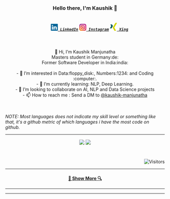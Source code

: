 <h3 align="center">Hello there, I'm Kaushik 👋</h3>
<h5 align="center">
  <code>
    <a href="https://www.linkedin.com/in/kaushik-manjunatha/" title="LinkedIn Profile"><img width="22" src="./LinkedIn.svg"> LinkedIn</a></code>
  <code><a href="https://www.instagram.com/kaushik_upadhya" title="Instagram Profile"><img width="22" src="./Instagram.svg"> Instagram</a></code>
 <code><a href="https://www.xing.com/profile/Kaushik_Manjunatha/" title="Xing Profile"><img width="22" src="./XingIcon.png"> Xing</a></code>
</h5>
<br>
<p align="center">

<p align="center">
👋 Hi, I’m Kaushik Manjunatha
  <br>Masters student in Germany:de:
  <br>Former Software Developer in India:india:
  <br><br>
- 👀 I’m interested in Data:floppy_disk:, Numbers:1234: and Coding :computer:.<br>
- 🌱 I’m currently learning: NLP, Deep Learning.<br>
- 💞️ I’m looking to collaborate on AI, NLP and Data Science projects<br>
- 📫 How to reach me : Send a DM to <a href="https://www.linkedin.com/in/kaushik-manjunatha/">@kaushik-manjunatha</a>
</p>
    <br>
</p>
<!--- 
  if you have forked this to use on your profile, 
  Change the `github-readme-stats.kaushikmupadhya.vercel.app` to `github-readme-stats.vercel.app` 
--->
<!-- Change the `github-readme-stats.kaushikmupadhya.vercel.app` to `github-readme-stats.vercel.app`  -->

*NOTE: Most languages does not indicate my skill level or something like that, it's a github metric of which languages i have the most code on github.*

<!---, it's a new feature of [github-readme-stats](https://github.com/kaushikmupadhya/kaushikmupadhya)* --->
<hr>
<p align=center>
    <img height=160 align="center" src="https://github-readme-stats.vercel.app/api?username=kaushikmupadhya&include_all_commits&show_icons=true&theme=gruvbox">
    <img height=160 align="center" src="https://github-readme-stats.vercel.app/api/top-langs/?username=kaushikmupadhya&count_private=true&show_icons=true&layout=compact&theme=gruvbox">
</p>

<!-- ![Kaushik's GitHub stats](https://github-readme-stats.vercel.app/api?username=kaushikmupadhya&show_icons=true&theme=radical) [![Most Used Languages](https://github-readme-stats.vercel.app/api/top-langs/?username=kaushikmupadhya&layout=compact)](https://github.com/kaushikmupadhya/github-readme-stats) --->

<br><p align="right">![Visitors](https://komarev.com/ghpvc/?username=kaushikmupadhya&color=blue&label=visitors)<br>

<hr>
<h4 align="center"><a href=https://github.com/adicadi?tab=repositories title="Show Repositories">🔎 Show More 🔍</a></h4>

<hr>

<!---
kaushikmupadhya/kaushikmupadhya is a ✨ special ✨ repository because its `README.md` (this file) appears on your GitHub profile.
You can click the Preview link to take a look at your changes.
--->


<!-- TO DO - Work in Progress -->
<!--
<a href="https://github.com/kaushikmupadhya/kaushikmupadhya"> -->
  <!-- Change the `github-readme-stats.kaushikmupadhya.vercel.app` to `github-readme-stats.vercel.app`  -->
 <!-- <img align="center" src="https://github-readme-stats-kaushikmupadhya.vercel.app/api/pin/?username=kaushikmupadhya&repo=github-readme-stats&show_owner=true&theme=gruvbox" />
</a>    -->

<!--- <a href="https://github.com/kaushikmupadhya.github.io"> -->
  <!-- Change the `github-readme-stats.kaushikmupadhya.vercel.app` to `github-readme-stats.vercel.app`  -->
 <!--- <img align="center" src="https://github-readme-stats.kaushikmupadhya.vercel.app/api/pin/?username=kaushikmupadhya&repo=kaushikmupadhya.github.io&theme=gruvbox" />
</a> -->
<hr>
<!---<br><p align="right">![](https://visitor-badge.laobi.icu/badge?page_id=kaushikmupadhya.kaushikmupadhya)<br>--->
